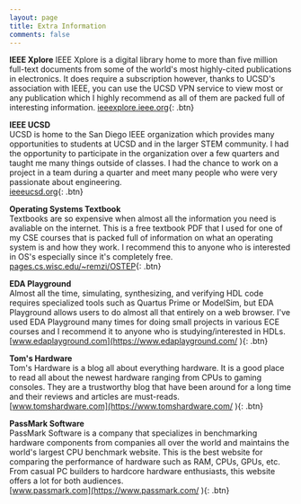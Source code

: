 ```yaml
---
layout: page
title: Extra Information
comments: false
---
```

**IEEE Xplore**
IEEE Xplore is a digital library home to more than five million full-text documents from some of the world's most highly-cited publications in electronics. It does require a subscription however, thanks to UCSD's association with IEEE, you can use the UCSD VPN service to view most or any publication which I highly recommend as all of them are packed full of interesting information.
[ieeexplore.ieee.org](https://ieeexplore.ieee.org/Xplore/home.jsp
){: .btn}

**IEEE UCSD**  
UCSD is home to the San Diego IEEE organization which provides many opportunities to students at UCSD and in the larger STEM community. I had the opportunity to participate in the organization over a few quarters and taught me many things outside of classes. I had the chance to work on a project in a team during a quarter and meet many people who were very passionate about engineering.  
[ieeeucsd.org](https://ieeeucsd.org/
){: .btn}

**Operating Systems Textbook**  
Textbooks are so expensive when almost all the information you need is avaliable on the internet. This is a free textbook PDF that I used for one of my CSE courses that is packed full of information on what an operating system is and how they work. I recommend this to anyone who is interested in OS's especially since it's completely free.  
[pages.cs.wisc.edu/~remzi/OSTEP](http://pages.cs.wisc.edu/~remzi/OSTEP/
){: .btn}

**EDA Playground**  
Almost all the time, simulating, synthesizing, and verifying HDL code requires specialized tools such as Quartus Prime or ModelSim, but EDA Playground allows users to do almost all that entirely on a web browser. I've used EDA Playground many times for doing small projects in various ECE courses and I recommend it to anyone who is studying/interested in HDLs.  
[www.edaplayground.com](https://www.edaplayground.com/
){: .btn}

**Tom's Hardware**  
Tom's Hardware is a blog all about everything hardware. It is a good place to read all about the newest hardware ranging from CPUs to gaming consoles. They are a trustworthy blog that have been around for a long time and their reviews and articles are must-reads.  
[www.tomshardware.com](https://www.tomshardware.com/
){: .btn}

**PassMark Software**  
PassMark Software is a company that specializes in benchmarking hardware components from companies all over the world and maintains the world's largest CPU benchmark website. This is the best website for comparing the performance of hardware such as RAM, CPUs, GPUs, etc. From casual PC builders to hardcore hardware enthusiasts, this website offers a lot for both audiences.  
[www.passmark.com](https://www.passmark.com/
){: .btn}


